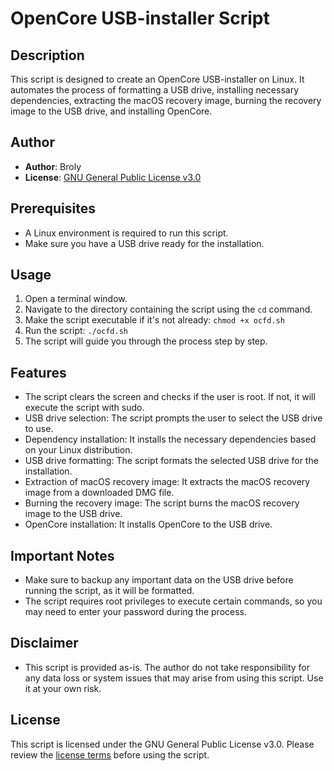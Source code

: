 # OpenCore USB-installer Script

## Description

This script is designed to create an OpenCore USB-installer on Linux. It automates the process of formatting a USB drive, installing necessary dependencies, extracting the macOS recovery image, burning the recovery image to the USB drive, and installing OpenCore.

## Author

- **Author**: Broly
- **License**: [GNU General Public License v3.0](https://www.gnu.org/licenses/gpl-3.0.txt)

## Prerequisites

- A Linux environment is required to run this script.
- Make sure you have a USB drive ready for the installation.

## Usage

1. Open a terminal window.
2. Navigate to the directory containing the script using the `cd` command.
3. Make the script executable if it's not already: `chmod +x ocfd.sh`
4. Run the script: `./ocfd.sh`
5. The script will guide you through the process step by step.

## Features

- The script clears the screen and checks if the user is root. If not, it will execute the script with sudo.
- USB drive selection: The script prompts the user to select the USB drive to use.
- Dependency installation: It installs the necessary dependencies based on your Linux distribution.
- USB drive formatting: The script formats the selected USB drive for the installation.
- Extraction of macOS recovery image: It extracts the macOS recovery image from a downloaded DMG file.
- Burning the recovery image: The script burns the macOS recovery image to the USB drive.
- OpenCore installation: It installs OpenCore to the USB drive.

## Important Notes

- Make sure to backup any important data on the USB drive before running the script, as it will be formatted.
- The script requires root privileges to execute certain commands, so you may need to enter your password during the process.

## Disclaimer

- This script is provided as-is. The author do not take responsibility for any data loss or system issues that may arise from using this script. Use it at your own risk.

## License

This script is licensed under the GNU General Public License v3.0. Please review the [license terms](https://www.gnu.org/licenses/gpl-3.0.txt) before using the script.


